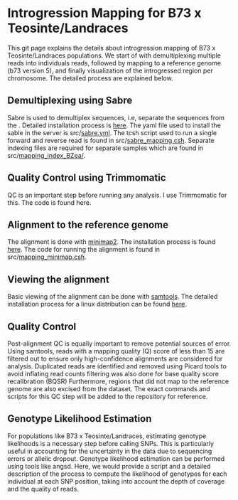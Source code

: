 # Introgression Mapping for B73 x Teosinte/Landraces
This git page explains the details about introgression mapping of B73 x Teosinte/Landraces populations. We start of with demultiplexing multiple reads into individuals reads, followed by mapping to a reference genome (b73 version 5), and finally visualization of the introgressed region per chromosome. The detailed process are explained below.

## Demultiplexing using Sabre
Sabre is used to demultiplex sequences, i.e, separate the sequences from the . Detailed installation process is [here](https://github.com/najoshi/sabre). The yaml file used to install the sable in the server is src/[sabre.yml](https://github.com/nirwan1265/Mapping/blob/main/src/sabre.yml). The tcsh script used to run a single forward and reverse read is found in src/[sabre_mapping.csh](https://github.com/nirwan1265/Mapping/blob/main/src/sabre_mapping.csh). Separate indexing files are required for separate samples which are found in src/[mapping_index_BZea/](https://github.com/nirwan1265/Mapping/tree/main/src/mapping_index_BZea).

## Quality Control using Trimmomatic
QC is an important step before running any analysis. I use Trimmomatic for this. The code is found here.

## Alignment to the reference genome
The alignment is done with [minimap2](https://academic.oup.com/bioinformatics/article/34/18/3094/4994778). The installation process is found [here](https://github.com/lh3/minimap2#install). The code for running the alignment is found in src/[mapping_minimap.csh](https://github.com/nirwan1265/Mapping/blob/main/src/mapping_minimap). 

## Viewing the alignment
Basic viewing of the alignment can be done with [samtools](http://www.htslib.org/doc/). The detailed installation process for a linux distribution can be found [here](http://www.htslib.org/download/).  

## Quality Control
Post-alignment QC is equally important to remove potential sources of error. Using samtools, reads with a mapping quality (Q) score of less than 15 are filtered out to ensure only high-confidence alignments are considered for analysis. Duplicated reads are identified and removed using Picard tools to avoid inflating read counts filtering was also done for base quality score recalibration (BQSR) Furthermore, regions that did not map to the reference genome are also excised from the dataset. The exact commands and scripts for this QC step will be added to the repository for reference.

## Genotype Likelihood Estimation
For populations like B73 x Teosinte/Landraces, estimating genotype likelihoods is a necessary step before calling SNPs. This is particularly useful in accounting for the uncertainty in the data due to sequencing errors or allelic dropout. Genotype likelihood estimation can be performed using tools like angsd. Here, we would provide a script and a detailed description of the process to compute the likelihood of genotypes for each individual at each SNP position, taking into account the depth of coverage and the quality of reads.





